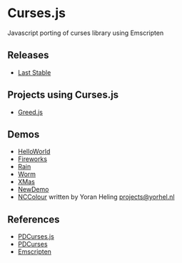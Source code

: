 Curses.js
=========

Javascript porting of curses library using Emscripten

## Releases
* [Last Stable](https://github.com/mad4j/curses.js/releases)

## Projects using Curses.js
* [Greed.js](https://github.com/mad4j/greed.js)

## Demos

* [HelloWorld](http://mad4j.github.io/curses.js/hellow.html)
* [Fireworks](http://mad4j.github.io/curses.js/firework.html)
* [Rain](http://mad4j.github.io/curses.js/rain.html)
* [Worm](http://mad4j.github.io/curses.js/worm.html)
* [XMas](http://mad4j.github.io/curses.js/xmas.html)
* [NewDemo](http://mad4j.github.io/curses.js/newdemo.html)
* [NCColour](http://mad4j.github.io/curses.js/nccolour.html) written by Yoran Heling <projects@yorhel.nl>

## References
* [PDCurses.js](https://github.com/coolwanglu/PDCurses.js)
* [PDCurses](http://pdcurses.sourceforge.net/)
* [Emscripten](https://github.com/kripken/emscripten/wiki)
